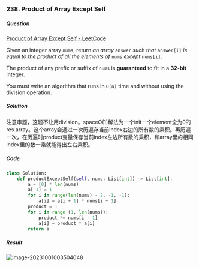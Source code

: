 ### 238. Product of Array Except Self

##### Question

[Product of Array Except Self - LeetCode](https://leetcode.com/problems/product-of-array-except-self/)

Given an integer array `nums`, return *an array* `answer` *such that* `answer[i]` *is equal to the product of all the elements of* `nums` *except* `nums[i]`.

The product of any prefix or suffix of `nums` is **guaranteed** to fit in a **32-bit** integer.

You must write an algorithm that runs in `O(n)` time and without using the division operation.



##### Solution

注意审题，这题不让用division。spaceO(1)解法为一个init一个element全为0的res array。这个array会通过一次历遍存当前index右边的所有数的乘积。再历遍一次，在历遍时product变量保存当前index左边所有数的乘积，和array里的相同index里的数一乘就能得出左右乘积。



##### Code

```python
class Solution:
    def productExceptSelf(self, nums: List[int]) -> List[int]:
        a = [0] * len(nums)
        a[-1] = 1
        for i in range(len(nums) - 2, -1, -1):
            a[i] = a[i + 1] * nums[i + 1]
        product = 1
        for i in range (1, len(nums)):
            product *= nums[i - 1]
            a[i] = product * a[i]
        return a
```



##### Result

![image-20231001003504048](D:\CS\Algorithm\Algorithm-Notes\Pictures\image-20231001003504048.png)
